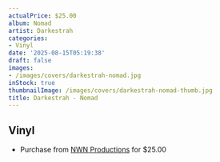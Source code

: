 ```yaml
---
actualPrice: $25.00
album: Nomad
artist: Darkestrah
categories:
- Vinyl
date: '2025-08-15T05:19:38'
draft: false
images:
- /images/covers/darkestrah-nomad.jpg
inStock: true
thumbnailImage: /images/covers/darkestrah-nomad-thumb.jpg
title: Darkestrah - Nomad
---
```


## Vinyl
* Purchase from [NWN Productions](http://shop.nwnprod.com/index.php?route=product/product&path=75&product_id=59114&sort=pd.name&order=ASC) for $25.00

